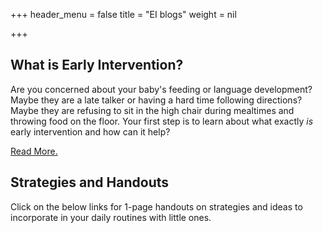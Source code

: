 +++
header_menu = false
title = "EI blogs"
weight = nil

+++
## What is Early Intervention?

Are you concerned about your baby's feeding or language development? Maybe they are a late talker or having a hard time following directions? Maybe they are refusing to sit in the high chair during mealtimes and throwing food on the floor. Your first step is to learn about what exactly _is_ early intervention and how can it help?

[Read More.](/what-is-early-intervention)

## Strategies and Handouts

Click on the below links for 1-page handouts on strategies and ideas to incorporate in your daily routines with little ones. 